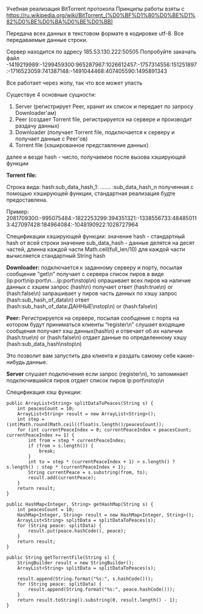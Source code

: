 Учебная реализация BitTorrent протокола
Принципы работы взяты с https://ru.wikipedia.org/wiki/BitTorrent_(%D0%BF%D1%80%D0%BE%D1%82%D0%BE%D0%BA%D0%BE%D0%BB)


Передача всех данных в текстовом формате в кодировке utf-8.
Все передаваемые данные строки.

Сервер находится по адресу 185.53.130.222:50505
Попробуйте закачать файл -1419219989:-1299459300:965287967:1026612457:-1757314556:151251897:-1716523059:741387148:-1491044468:407405590:1495891343

Все работает через жопу, так что все может упасть

Существуе 4 основные сущности:
1. Server (регистрирует Peer, хранит их список и передает по запросу Downloader'ам)
2. Peer (создает Torrent file, регистрируется на сервере и производит раздачу данных)
3. Downloader (получает Torrent file, подключается к серверу и получает данные с Peer'ов)
4. Torrent file (хэшированное представление данных)

далее и везде hash - число, получаемое после вызова хэширующей функции

**Torrent file:**

Строка вида:
hash:sub_data_hash_1: ……. :sub_data_hash_n
полученная с помощью хэширующей функции, стандартная реализация будте предоставлена.

Пример:
2081709300:-995075484:-1822253299:394351321:-1338556733:484850113:427097428:184964084:-1048190922:1028727964

Спецификации хэширующей функции:
значение hash - стандартный hash от всей строки
значение sub_data_hash - данные делятся на десят частей, длинна каждой части Math.ceil(full_len/10)
для каждой части вычисляется стандартный String hash


**Downloader:**
подключается к заданному серверу и порту, посылая сообщение “get\n”
получает с сервера список пиров в виде (ip:port\nip:port\n….ip:port\nstop\n)
опрашивает всех пиров на наличие данных с хэшем
	запрос (hash\n)
	получает ответ (hash:true\n) or (hash:false\n)
запрашивает у пиров часть данных по хэшу
	запрос (hash:sub_hash_of_data\n)
    ответ (hash:sub_hash_of_data:ДАННЫЕ\nstop\n) or (hash:false\n)

**Peer:**
Регистрируется на сервере, посылая сообщение с порта на котором будут приниматься клиенты “register\n”
слушает входящие сообщения
получает хэш данных(hash\n) и отвечает об их наличии (hash:true\n) or (hash:false\n)
отдает данные по определенному хэшу (hash:sub_data_hash\nstop\n)

Это позволит вам запустить два клиента и раздать самому себе какие-нибудь данные.

**Server**
слушает подключения
если запрос (register\n), то запоминает подключившийся пиров
отдает список пиров ip:port\nstop\n



Спецификация хэш функции:

    public ArrayList<String> splitDataToPeaces(String s) {
        int peacesCount = 10;
        ArrayList<String> result = new ArrayList<String>();
        int step = (int)Math.round(Math.ceil((float)s.length()/peacesCount));
        for (int currentPeaceIndex = 0; currentPeaceIndex < peacesCount; currentPeaceIndex += 1) {
            int from = step * currentPeaceIndex;
            if (from > s.length()) {
                break;
            }
            int to = step * (currentPeaceIndex + 1) > s.length() ? s.length() : step * (currentPeaceIndex + 1);
            String currentPeace = s.substring(from, to);
            result.add(currentPeace);
        }
        return result;
    }

    public HashMap<Integer, String> getHashMap(String s) {
        int peacesCount = 10;
        HashMap<Integer, String> result = new HashMap<Integer, String>();
        ArrayList<String> splitData = splitDataToPeaces(s);
        for (String peace: splitData) {
            result.put(peace.hashCode(), peace);
        }
        return result;
    }

    public String getTorrentFile(String s) {
        StringBuilder result = new StringBuilder();
        ArrayList<String> splitData = splitDataToPeaces(s);

        result.append(String.format("%s:", s.hashCode()));
        for (String peace: splitData) {
            result.append(String.format("%s:", peace.hashCode()));
        }
        return result.toString().substring(0, result.length() - 1);
    }
